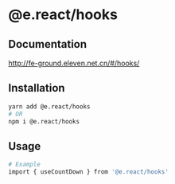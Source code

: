 # @e.react/hooks

## Documentation

http://fe-ground.eleven.net.cn/#/hooks/

## Installation

```bash
yarn add @e.react/hooks
# OR
npm i @e.react/hooks
```

## Usage

```bash
# Example
import { useCountDown } from '@e.react/hooks'
```
